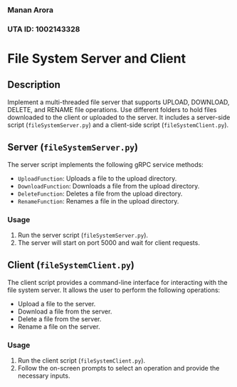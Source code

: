 ### Manan Arora
### UTA ID: 1002143328

# File System Server and Client

## Description
Implement a multi-threaded file server that supports UPLOAD, DOWNLOAD, DELETE, and RENAME file operations. Use different folders to hold files downloaded to the client or uploaded to the server. It includes a server-side script (`fileSystemServer.py`) and a client-side script (`fileSystemClient.py`).

## Server (`fileSystemServer.py`)
The server script implements the following gRPC service methods:
- `UploadFunction`: Uploads a file to the upload directory.
- `DownloadFunction`: Downloads a file from the upload directory.
- `DeleteFunction`: Deletes a file from the upload directory.
- `RenameFunction`: Renames a file in the upload directory.

### Usage
1. Run the server script (`fileSystemServer.py`).
2. The server will start on port 5000 and wait for client requests.

## Client (`fileSystemClient.py`)
The client script provides a command-line interface for interacting with the file system server. It allows the user to perform the following operations:
- Upload a file to the server.
- Download a file from the server.
- Delete a file from the server.
- Rename a file on the server.

### Usage
1. Run the client script (`fileSystemClient.py`).
2. Follow the on-screen prompts to select an operation and provide the necessary inputs.


